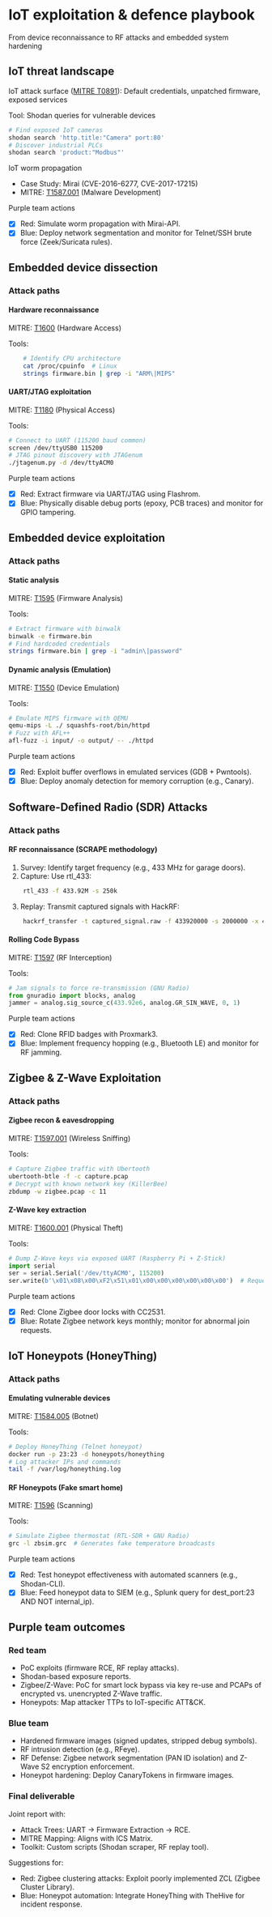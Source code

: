 # IoT exploitation & defence playbook

From device reconnaissance to RF attacks and embedded system hardening

## IoT threat landscape

IoT attack surface ([MITRE T0891](https://attack.mitre.org/techniques/T0891/)): Default credentials, unpatched firmware, exposed services

Tool: Shodan queries for vulnerable devices

```bash
# Find exposed IoT cameras  
shodan search 'http.title:"Camera" port:80'  
# Discover industrial PLCs  
shodan search 'product:"Modbus"'  
```

IoT worm propagation

* Case Study: Mirai (CVE-2016-6277, CVE-2017-17215)
* MITRE: [T1587.001](https://attack.mitre.org/techniques/T1587/001/) (Malware Development)

Purple team actions

- [x] Red: Simulate worm propagation with Mirai-API.
- [x] Blue: Deploy network segmentation and monitor for Telnet/SSH brute force (Zeek/Suricata rules).

## Embedded device dissection

### Attack paths

#### Hardware reconnaissance

MITRE: [T1600](https://attack.mitre.org/techniques/T1600/) (Hardware Access)

Tools:

```bash
    # Identify CPU architecture  
    cat /proc/cpuinfo  # Linux  
    strings firmware.bin | grep -i "ARM\|MIPS"  
```

#### UART/JTAG exploitation

MITRE: [T1180](https://attack.mitre.org/techniques/T1180/) (Physical Access)

Tools:

```bash
# Connect to UART (115200 baud common)  
screen /dev/ttyUSB0 115200  
# JTAG pinout discovery with JTAGenum  
./jtagenum.py -d /dev/ttyACM0  
```

Purple team actions

- [x] Red: Extract firmware via UART/JTAG using Flashrom.
- [x] Blue: Physically disable debug ports (epoxy, PCB traces) and monitor for GPIO tampering.

## Embedded device exploitation

### Attack paths

#### Static analysis

MITRE: [T1595](https://attack.mitre.org/techniques/T1595/) (Firmware Analysis)

Tools:

```bash
# Extract firmware with binwalk  
binwalk -e firmware.bin  
# Find hardcoded credentials  
strings firmware.bin | grep -i "admin\|password"  
```

#### Dynamic analysis (Emulation)

MITRE: [T1550](https://attack.mitre.org/techniques/T1550/) (Device Emulation)

Tools:

```bash
# Emulate MIPS firmware with QEMU  
qemu-mips -L ./ squashfs-root/bin/httpd  
# Fuzz with AFL++  
afl-fuzz -i input/ -o output/ -- ./httpd  
```

Purple team actions

- [x] Red: Exploit buffer overflows in emulated services (GDB + Pwntools).
- [x] Blue: Deploy anomaly detection for memory corruption (e.g., Canary).

## Software-Defined Radio (SDR) Attacks

### Attack paths

#### RF reconnaissance (SCRAPE methodology)

1. Survey: Identify target frequency (e.g., 433 MHz for garage doors).
2. Capture: Use rtl_433:

```bash
    rtl_433 -f 433.92M -s 250k  
````
3. Replay: Transmit captured signals with HackRF:

```bash
    hackrf_transfer -t captured_signal.raw -f 433920000 -s 2000000 -x 40  
```

#### Rolling Code Bypass

MITRE: [T1597](https://attack.mitre.org/techniques/T1597/) (RF Interception)

Tools:

```python
# Jam signals to force re-transmission (GNU Radio)  
from gnuradio import blocks, analog  
jammer = analog.sig_source_c(433.92e6, analog.GR_SIN_WAVE, 0, 1)  
```

Purple team actions

- [x] Red: Clone RFID badges with Proxmark3.
- [x] Blue: Implement frequency hopping (e.g., Bluetooth LE) and monitor for RF jamming.

## Zigbee & Z-Wave Exploitation

### Attack paths

#### Zigbee recon & eavesdropping

MITRE: [T1597.001](https://attack.mitre.org/techniques/T1597/001/) (Wireless Sniffing)

Tools:

```bash
# Capture Zigbee traffic with Ubertooth  
ubertooth-btle -f -c capture.pcap  
# Decrypt with known network key (KillerBee)  
zbdump -w zigbee.pcap -c 11  
```

#### Z-Wave key extraction

MITRE: [T1600.001](https://attack.mitre.org/techniques/T1600/001/) (Physical Theft)

Tools:

```python
# Dump Z-Wave keys via exposed UART (Raspberry Pi + Z-Stick)  
import serial  
ser = serial.Serial('/dev/ttyACM0', 115200)  
ser.write(b'\x01\x08\x00\xF2\x51\x01\x00\x00\x00\x00\x00\x00')  # Request network keys  
```

Purple team actions

- [x] Red: Clone Zigbee door locks with CC2531.
- [x] Blue: Rotate Zigbee network keys monthly; monitor for abnormal join requests.

## IoT Honeypots (HoneyThing)

### Attack paths

#### Emulating vulnerable devices

MITRE: [T1584.005](https://attack.mitre.org/techniques/T1584/005/) (Botnet)

Tools:

```bash
# Deploy HoneyThing (Telnet honeypot)  
docker run -p 23:23 -d honeypots/honeything  
# Log attacker IPs and commands  
tail -f /var/log/honeything.log  
```

#### RF Honeypots (Fake smart home)

MITRE: [T1596](https://attack.mitre.org/techniques/T1596/) (Scanning)

Tools:

```bash
# Simulate Zigbee thermostat (RTL-SDR + GNU Radio)  
grc -l zbsim.grc  # Generates fake temperature broadcasts  
```

Purple team actions

- [x] Red: Test honeypot effectiveness with automated scanners (e.g., Shodan-CLI).
- [x] Blue: Feed honeypot data to SIEM (e.g., Splunk query for dest_port:23 AND NOT internal_ip).

## Purple team outcomes

### Red team

* PoC exploits (firmware RCE, RF replay attacks).
* Shodan-based exposure reports.
* Zigbee/Z-Wave: PoC for smart lock bypass via key re-use and PCAPs of encrypted vs. unencrypted Z-Wave traffic.
* Honeypots: Map attacker TTPs to IoT-specific ATT&CK.

### Blue team

* Hardened firmware images (signed updates, stripped debug symbols).
* RF intrusion detection (e.g., RFeye).
* RF Defense: Zigbee network segmentation (PAN ID isolation) and Z-Wave S2 encryption enforcement.
* Honeypot hardening: Deploy CanaryTokens in firmware images.

### Final deliverable 

Joint report with:

* Attack Trees: UART → Firmware Extraction → RCE.
* MITRE Mapping: Aligns with ICS Matrix.
* Toolkit: Custom scripts (Shodan scraper, RF replay tool).

Suggestions for:

* Red: Zigbee clustering attacks: Exploit poorly implemented ZCL (Zigbee Cluster Library).
* Blue: Honeypot automation: Integrate HoneyThing with TheHive for incident response.
